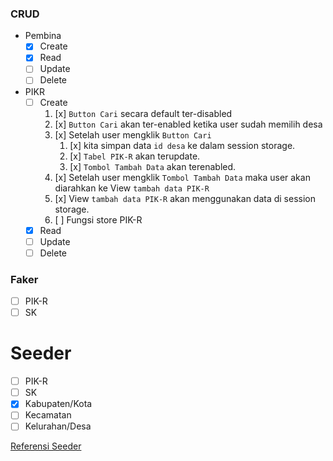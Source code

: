 ### CRUD

- Pembina
  - [x] Create
  - [x] Read
  - [ ] Update
  - [ ] Delete
- PIKR
  - [ ] Create
    1. [x] `Button Cari` secara default ter-disabled
    2. [x] `Button Cari` akan ter-enabled ketika user sudah memilih desa
    3. [x] Setelah user mengklik `Button Cari`
       1. [x] kita simpan data `id desa` ke dalam session storage.
       2. [x] `Tabel PIK-R` akan terupdate.
       3. [x] `Tombol Tambah Data` akan terenabled.
    4. [x] Setelah user mengklik `Tombol Tambah Data` maka user akan diarahkan ke View `tambah data PIK-R`
    5. [x] View `tambah data PIK-R` akan menggunakan data di session storage.
    6. [ ] Fungsi store PIK-R
  - [x] Read
  - [ ] Update
  - [ ] Delete

### Faker

- [ ] PIK-R
- [ ] SK

# Seeder

- [ ] PIK-R
- [ ] SK
- [x] Kabupaten/Kota
- [ ] Kecamatan
- [ ] Kelurahan/Desa

[Referensi Seeder](http://aplikasi.bkkbn.go.id/pikrm/Report/LaporanPIKRM.aspx)
